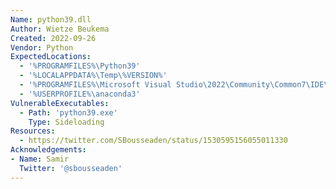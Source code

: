 ```yaml
---
Name: python39.dll
Author: Wietze Beukema
Created: 2022-09-26
Vendor: Python
ExpectedLocations:
  - '%PROGRAMFILES%\Python39'
  - '%LOCALAPPDATA%\Temp\%VERSION%'
  - '%PROGRAMFILES%\Microsoft Visual Studio\2022\Community\Common7\IDE\CommonExtensions\Microsoft\VC\SecurityIssueAnalysis\python'
  - '%USERPROFILE%\anaconda3'
VulnerableExecutables:
  - Path: 'python39.exe'
    Type: Sideloading
Resources:
  - https://twitter.com/SBousseaden/status/1530595156055011330
Acknowledgements:
- Name: Samir
  Twitter: '@sbousseaden'
---
```


